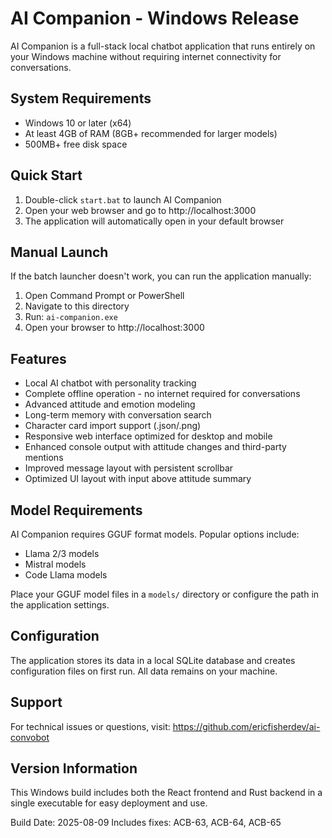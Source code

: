 # AI Companion - Windows Release

AI Companion is a full-stack local chatbot application that runs entirely on your Windows machine without requiring internet connectivity for conversations.

## System Requirements

- Windows 10 or later (x64)
- At least 4GB of RAM (8GB+ recommended for larger models)
- 500MB+ free disk space

## Quick Start

1. Double-click `start.bat` to launch AI Companion
2. Open your web browser and go to http://localhost:3000
3. The application will automatically open in your default browser

## Manual Launch

If the batch launcher doesn't work, you can run the application manually:

1. Open Command Prompt or PowerShell
2. Navigate to this directory
3. Run: `ai-companion.exe`
4. Open your browser to http://localhost:3000

## Features

- Local AI chatbot with personality tracking
- Complete offline operation - no internet required for conversations
- Advanced attitude and emotion modeling
- Long-term memory with conversation search
- Character card import support (.json/.png)
- Responsive web interface optimized for desktop and mobile
- Enhanced console output with attitude changes and third-party mentions
- Improved message layout with persistent scrollbar
- Optimized UI layout with input above attitude summary

## Model Requirements

AI Companion requires GGUF format models. Popular options include:
- Llama 2/3 models
- Mistral models
- Code Llama models

Place your GGUF model files in a `models/` directory or configure the path in the application settings.

## Configuration

The application stores its data in a local SQLite database and creates configuration files on first run. All data remains on your machine.

## Support

For technical issues or questions, visit: https://github.com/ericfisherdev/ai-convobot

## Version Information

This Windows build includes both the React frontend and Rust backend in a single executable for easy deployment and use.

Build Date: 2025-08-09
Includes fixes: ACB-63, ACB-64, ACB-65